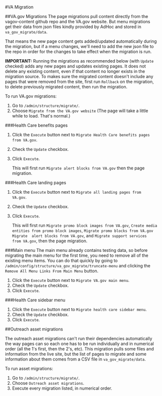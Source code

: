 #VA Migration

##VA.gov Migrations
The page migrations pull content directly from the vagov-content github repo and the VA.gov website. But menu migrations
get their data from json files kindly provided by AdHoc and stored in `va_gov_migrate/data`. 

That means the new page content gets added/updated automatically
during the migration, but if a menu changes, we'll need to add the new json file to the repo in order for the changes to take 
effect when the migration is run.   

**IMPORTANT:** Running the migrations as recommended below (with `Update` checked) adds any new pages and updates existing pages. 
It does not delete any existing content, even if that content no longer exists in the migration source. To makes sure the migrated content 
doesn't include any pages that were removed from the site, first run `Rollback` on the migration, to delete previously migrated 
content, then run the migration.

To run VA.gov migrations:
1. Go to `/admin/structure/migrate/`.
2. Choose `Migrate from the VA.gov website` (The page will take a little while to load. That's normal.)

###Health Care benefits pages
 
1. Click the `Execute` button next to `Migrate Health Care benefits pages from VA.gov`.
2. Check the `Update` checkbox.
3. Click `Execute`. 

    This will first run `Migrate alert blocks from VA.gov` then the page migration.

###Health Care landing pages
 
1. Click the `Execute` button next to `Migrate all landing pages from VA.gov`.
2. Check the `Update` checkbox.
3. Click `Execute`. 

    This will first run `Migrate promo block images from VA.gov`, `Create media entities from promo block images`, `Migrate promo blocks from VA.gov` `Migrate 
    alert blocks from VA.gov`, and `Migrate support services from VA.gov`, then the page migration.

###Main menu
The main menu already contains testing data, so before migrating the main menu for the 
first time, you need to remove all of the existing menu items. You can do that quickly by going to `/admin/config/structure/va_gov_migrate/truncate-menu`
and clicking the `Remove All Menu Links From Main Menu` button. 

1. Click the `Execute` button next to `Migrate VA.gov main menu`.
2. Check the `Update` checkbox.
3. Click `Execute`. 

###Health Care sidebar menu

1. Click the `Execute` button next to `Migrate health care sidebar menu`.
2. Check the `Update` checkbox.
3. Click `Execute`. 

##Outreach asset migrations

The outreach asset migrations can't run their dependencies automatically the way pages can
so each one has to be run individually and in numerical order (all the 1's first, then the
2's, etc). This migration pulls some files and information from the live site, but the list
of pages to migrate and some information about them comes from a CSV file in `va_gov_migrate/data`.

To run asset migrations:
1. Go to `/admin/structure/migrate/`.
2. Choose `Outreach asset migrations`.
3. Execute every migration listed, in numerical order.
